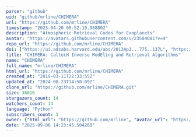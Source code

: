 ```yaml
---
parser: "github"
uid: "github/mrline/CHIMERA"
url: "https://github.com/mrline/CHIMERA"
timestamp: "2025-04-20 00:52:19.988802"
description: "Atmospheric Retrieval Codes for Exoplanets"
avatar: "https://avatars.githubusercontent.com/u/23504081?v=4"
repo_url: "https://github.com/mrline/CHIMERA"
doi: ["https://ui.adsabs.harvard.edu/abs/2013ApJ...775..137L", "https://ui.adsabs.harvard.edu/abs/2025ascl.soft04014L/abstract"]
title: "CHIMERA: CaltecH Inverse ModEling and Retrieval Algorithms"
name: "CHIMERA"
full_name: "mrline/CHIMERA"
html_url: "https://github.com/mrline/CHIMERA"
created_at: "2019-03-11T22:33:55Z"
updated_at: "2024-08-23T14:50:09Z"
clone_url: "https://github.com/mrline/CHIMERA.git"
size: 36016
stargazers_count: 14
watchers_count: 14
language: "Python"
subscribers_count: 3
owner: {"html_url": "https://github.com/mrline", "avatar_url": "https://avatars.githubusercontent.com/u/23504081?v=4", "login": "mrline", "type": "User"}
date: "2025-09-06 14:23:45.504260"
---
```

